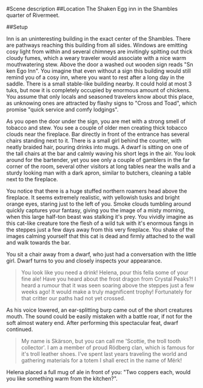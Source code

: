 #Scene description
##Location
The Shaken Egg inn in the Shambles quarter of Rivermeet.

##Setup

Inn is an uninteresting building in the exact center of the Shambles.  There
are pathways reaching this building from all sides. Windows are emitting cosy
light from within and several chimneys are invitingly spitting out thick cloudy
fumes, which a weary traveler would associate with a nice warm mouthwatering
stew. Above the door a washed out wooden sign reads "Sn ken Ego Inn". You
imagine that even without a sign this building would still remind you of a cosy
inn, where you want to rest after a long day in the saddle. There is a small
stable-like building nearby. It could hold at most 3 tuks, but now it is
completely occupied by enormous amount of chickens. You assume that only locals
and seasoned travelers know about this place, as unknowing ones are attracted
by flashy signs to "Cross and Toad", which promise "quick service and comfy
lodgings".

As you open the door under the sign, you are met with a strong smell of tobacco
and stew. You see a couple of older men creating thick tobacco clouds near the
fireplace. Bar directly in front of the entrance has several chairs standing
next to it. There is a small girl behind the counter, with neatly braided hair,
pouring drinks into mugs. A dwarf is sitting on one of the tall chairs at the
bar and calmly waving his short legs in the air. You look around for the
bartender, yet you see only a couple of gamblers in the far corner of the room,
several other visitors at long tables near the walls and a sturdy looking man
with a dark apron, similar to butchers, cleaning a table next to the fireplace.

You notice that there is a huge stuffed northern roamers head above the
fireplace. It seems extremely realistic, with yellowish tusks and bright orange
eyes, staring just to the left of you. Smoke clouds tumbling around quickly
captures your fantasy, giving you the image of a misty morning, when this large
half-ton beast was stalking it's prey. You vividly imagine as this cat-like
creature tore the flesh of a wild tuk with it's enormous fangs in the steppes
just a few days away from this very fireplace. You shake of the images calming
yourself that this cat is dead and firmly attached to the wall and walk towards
the bar.

You sit a chair away from a dwarf, who just had a conversation with the little
girl. Dwarf turns to you and closely inspects your appearance.

> You look like you need a drink! Helena, pour this fella some of your fine
> ale! Have you heard about the frost dragon from Crystal Peaks?! I heard a
> rumour that it was seen soaring above the steppes just a few weeks ago!  It
> would make a truly magnificent trophy! Fortunately for that critter our paths
> had not yet crossed.

As his voice lowered, an ear-splitting burp came out of the short creatures
mouth. The sound could be easily mistaken with a battle roar, if not for the
soft almost watery end. After performing this spectacular feat, dwarf
continued.

> My name is Skärson, but you can call me 'Scottie, the troll tooth collector'.
> I am a member of proud Rödberg clan, which is famous for it's troll leather
> shoes. I've spent last years traveling the world and gathering materials for
> a totem I shall erect in the name of Mërk!

Helena placed a full mug of ale in front of you: "Two coppers each, would you
like something warm from the kitchen?".
